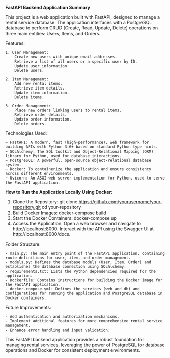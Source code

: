 **FastAPI Backend Application Summary**

This project is a web application built with FastAPI, designed to manage a rental service database. The application interfaces with a PostgreSQL database to perform CRUD (Create, Read, Update, Delete) operations on three main entities: Users, Items, and Orders.

Features:

    1. User Management:
        Create new users with unique email addresses.
        Retrieve a list of all users or a specific user by ID.
        Update user information.
        Delete users.

    2. Item Management:
        Add new rental items.
        Retrieve item details.
        Update item information.
        Delete items.

    3. Order Management:
        Place new orders linking users to rental items.
        Retrieve order details.
        Update order information.
        Delete orders.

Technologies Used:

    ~ FastAPI: A modern, fast (high-performance), web framework for building APIs with Python 3.6+ based on standard Python type hints.
    ~ SQLAlchemy: The SQL toolkit and Object-Relational Mapping (ORM) library for Python, used for database interactions.
    ~ PostgreSQL: A powerful, open-source object-relational database system.
    ~ Docker: To containerize the application and ensure consistency across different environments.
    ~ Uvicorn: An ASGI web server implementation for Python, used to serve the FastAPI application.

**How to Run the Application Locally Using Docker:**

  1.  Clone the Repository:
          git clone https://github.com/yourusername/your-repository.git
          cd your-repository
  2.  Build Docker Images:
          docker-compose build
  3.  Start the Docker Containers:
          docker-compose up
  4.  Access the Application:
        Open a web browser and navigate to http://localhost:8000.
        Interact with the API using the Swagger UI at http://localhost:8000/docs.

Folder Structure:

    - main.py: The main entry point of the FastAPI application, containing route definitions for user, item, and order management.
    - models.py: Defines the database models (User, Item, Order) and establishes the database connection using SQLAlchemy.
    - requirements.txt: Lists the Python dependencies required for the application.
    - Dockerfile: Contains instructions for building the Docker image for the FastAPI application.
    - docker-compose.yml: Defines the services (web and db) and configurations for running the application and PostgreSQL database in Docker containers.

Future Improvements:

    - Add authentication and authorization mechanisms.
    - Implement additional features for more comprehensive rental service management.
    - Enhance error handling and input validation.

This FastAPI backend application provides a robust foundation for managing rental services, leveraging the power of PostgreSQL for database operations and Docker for consistent deployment environments.
